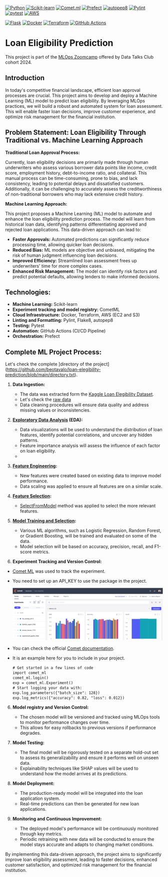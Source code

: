 [![Python](https://img.shields.io/badge/python-3.x-brightgreen.svg)](https://www.python.org/)
[![Scikit-learn](https://img.shields.io/badge/scikit--learn-v0.24-blue.svg)](https://scikit-learn.org/stable/)
[![Comet.ml](https://img.shields.io/badge/comet.ml-experiment-blue.svg)](https://www.comet.ml/)
[![Prefect](https://img.shields.io/badge/Prefect-Workflows-blue.svg)](https://www.prefect.io/)
[![autopep8](https://img.shields.io/badge/code%20style-pep8-orange.svg)](https://www.python.org/dev/peps/pep-0008/)
[![Pylint](https://img.shields.io/badge/Pylint-12.3-blue.svg)](https://www.pylint.org/)
[![pytest](https://img.shields.io/badge/pytest-6.2-blue.svg)](https://docs.pytest.org/en/stable/)
[![AWS](https://img.shields.io/badge/AWS-Powered-F08080.svg)](https://aws.amazon.com/)

[![Flask](https://img.shields.io/badge/flask-%23000.svg?style=for-the-badge&logo=flask&logoColor=white)](https://flask.palletsprojects.com/en/3.0.x/)
[![Docker](https://img.shields.io/badge/docker-%230db7ed.svg?style=for-the-badge&logo=docker&logoColor=white)](https://www.docker.com/)
[![Terraform](https://img.shields.io/badge/terraform-%235835CC.svg?style=for-the-badge&logo=terraform&logoColor=white)](https://www.terraform.io/)
[![GitHub Actions](https://img.shields.io/badge/github%20actions-%232671E5.svg?style=for-the-badge&logo=githubactions&logoColor=white)](https://docs.github.com/en/actions)

# Loan Eligibility Prediction

This project is part of the [MLOps Zoomcamp](https://github.com/DataTalksClub/mlops-zoomcamp) offered by Data Talks Club cohort 2024.
## Introduction
In today's competitive financial landscape, efficient loan approval processes are crucial. This project aims to develop and deploy a Machine Learning (ML) model to predict loan eligibility. By leveraging MLOps practices, we will build a robust and automated system for loan assessment. This will enable faster loan decisions, improve customer experience, and optimize risk management for the financial institution.

## Problem Statement: Loan Eligibility Through Traditional vs. Machine Learning Approach

**Traditional Loan Approval Process:**

Currently, loan eligibility decisions are primarily made through human underwriters who assess various borrower data points like income, credit score, employment history, debt-to-income ratio, and collateral. This manual process can be time-consuming, prone to bias, and lack consistency, leading to potential delays and dissatisfied customers. Additionally, it can be challenging to accurately assess the creditworthiness of non-traditional borrowers who may lack extensive credit history.

**Machine Learning Approach:**

This project proposes a Machine Learning (ML) model to automate and enhance the loan eligibility prediction process. The model will learn from historical loan data, identifying patterns differentiating approved and rejected loan applications. This data-driven approach can lead to:

-   **Faster Approvals:** Automated predictions can significantly reduce processing time, allowing quicker loan decisions.
-   **Reduced Bias:** ML models are objective and unbiased, mitigating the risk of human judgment influencing loan decisions.
-   **Improved Efficiency:** Streamlined loan assessment frees up underwriters' time for more complex cases.
-   **Enhanced Risk Management:** The model can identify risk factors and predict potential defaults, allowing lenders to make informed decisions.

## Technologies:
* **Machine Learning:** Scikit-learn
* **Experiment tracking and model registry:** CometML
* **Cloud Infraestructure:** Docker, Terraform, AWS (EC2 and S3)
* **Linting and Formatting:** Pylint, Flake8, autopep8
* **Testing:** Pytest
* **Automation:** GitHub Actions (CI/CD Pipeline)
* **Orchestration:** Prefect

## Complete ML Project Process:
Let's check the complete ]directory of the project](https://github.com/beotavalo/loan-elegibility-prediction/blob/main/directory.txt).
1.  **Data Ingestion:**
    -   The data was extracted form the [Kaggle Loan Elegibility Dataset](https://www.kaggle.com/code/vikasukani/loan-eligibility-prediction-machine-learning/input).
    -   Let's check the [raw data](https://github.com/beotavalo/loan-elegibility-prediction/tree/main/data/raw)
    -   Data cleaning procedures will ensure data quality and address missing values or inconsistencies.
      
2.  **[Exploratory Data Analysis](https://github.com/beotavalo/loan-elegibility-prediction/blob/main/notebooks/EDA.ipynb) (EDA):**
    -   Data visualizations will be used to understand the distribution of loan features, identify potential correlations, and uncover any hidden patterns.
    -   Feature importance analysis will assess the influence of each factor on loan eligibility.
    -   
3.  **[Feature Engineering](https://github.com/beotavalo/loan-elegibility-prediction/blob/main/notebooks/Feature%20Engineering.ipynb):**
    - New features were created based on existing data to improve model performance.
    - Data scaling was applied to ensure all features are on a similar scale.

5.  **[Feature Selection](https://github.com/beotavalo/loan-elegibility-prediction/blob/main/notebooks/Feature%20Selection.ipynb):**
    -   [SelectFromModel](https://scikit-learn.org/stable/modules/generated/sklearn.feature_selection.SelectFromModel.html) method was applied to select the more relevant features.
      
6.  **[Model Training and Selection](https://github.com/beotavalo/loan-elegibility-prediction/blob/main/notebooks/Modeling.ipynb):**
    -   Various ML algorithms, such as Logistic Regression, Random Forest, or Gradient Boosting, will be trained and evaluated on some of the data.
    -   Model selection will be based on accuracy, precision, recall, and F1-score metrics.
      
7.  **Experiment Tracking and Version Control:**
   - [Comet ML](https://www.comet.com/site/) was used to track the experiment.
   - You need to set up an API_KEY to use the package in the project.
     
     ![Experiment Tracking](/images/Comet_experiment_traking.jpg)
     
-  You can check the official [Comet documentation](https://www.comet.com/docs/v2/).
-  It is an example here for you to include in your project.
     ```shell
     # Get started in a few lines of code
    import comet_ml
    comet_ml.login()
    exp = comet_ml.Experiment()
    # Start logging your data with:
    exp.log_parameters({"batch_size": 128})
    exp.log_metrics({"accuracy": 0.82, "loss": 0.012})
    ```

6.  **Model registry and Version Control:**
    -   The chosen model will be versioned and tracked using MLOps tools to monitor performance changes over time.
    -   This allows for easy rollbacks to previous versions if performance degrades.
     
7.  **Model Testing:**
    -   The final model will be rigorously tested on a separate hold-out set to assess its generalizability and ensure it performs well on unseen data.
    -   Explainability techniques like SHAP values will be used to understand how the model arrives at its predictions.
      
8.  **Model Deployment:**
    -   The production-ready model will be integrated into the loan application system.
    -   Real-time predictions can then be generated for new loan applications.
      
9.  **Monitoring and Continuous Improvement:**
    -   The deployed model's performance will be continuously monitored through key metrics.
    -   Periodic retraining with new data will be conducted to ensure the model stays accurate and adapts to changing market conditions.

By implementing this data-driven approach, the project aims to significantly improve loan eligibility assessment, leading to faster decisions, enhanced customer satisfaction, and optimized risk management for the financial institution.
